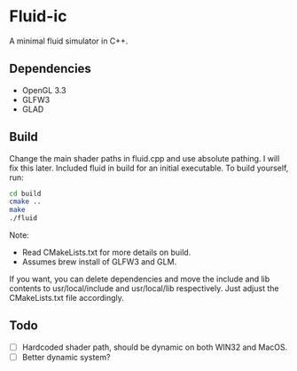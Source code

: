 # Fluid-ic

A minimal fluid simulator in C++.

## Dependencies
- OpenGL 3.3
- GLFW3
- GLAD

## Build

Change the main shader paths in fluid.cpp and use absolute pathing. I will fix this later. Included fluid in build for an initial executable. To build yourself, run:

```bash
cd build
cmake ..
make
./fluid
```

Note:
- Read CMakeLists.txt for more details on build.
- Assumes brew install of GLFW3 and GLM.

If you want, you can delete dependencies and move the include and lib contents to usr/local/include and usr/local/lib respectively. Just adjust the CMakeLists.txt file accordingly.

## Todo
- [ ] Hardcoded shader path, should be dynamic on both WIN32 and MacOS.
- [ ] Better dynamic system?

